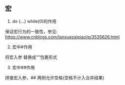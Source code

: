 ## 宏

1. do {...} while(0)的作用

保证宏行为的一致性，参见: https://www.cnblogs.com/lanxuezaipiao/p/3535626.html

2. 宏中#作用

将宏入参 替换成""包裹形式

3. 宏中##作用

拼接宏入参，## 两侧允许空格(空格不计入合并结果)